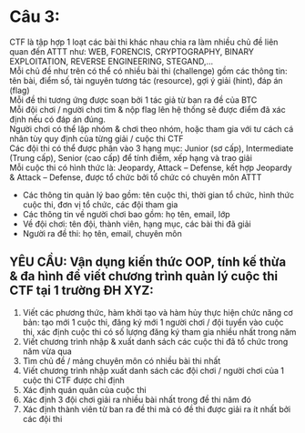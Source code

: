 # Câu 3: 
CTF là tập hợp 1 loạt các bài thi khác nhau chia ra làm nhiều chủ đề liên quan đến ATTT như: WEB, FORENCIS, CRYPTOGRAPHY, BINARY EXPLOITATION, REVERSE ENGINEERING, STEGAND,… <br>
Mỗi chủ đề như trên có thể có nhiều bài thi (challenge) gồm các thông tin: tên bài, điểm số, tài nguyên tương tác (resource), gợi ý giải (hint), đáp án (flag) <br>
Mỗi đề thi tương ứng được soạn bởi 1 tác giả từ ban ra đề của BTC <br>
Mỗi đội chơi / người chơi tìm & nộp flag lên hệ thống sẽ được điểm đã xác định nếu có đáp án đúng.<br>
Người chơi có thể lập nhóm & chơi theo nhóm, hoặc tham gia với tư cách cá nhân tùy quy định của từng giải / cuộc thi CTF<br>
Các đội thi có thể được phân vào 3 hạng mục: Junior (sơ cấp), Intermediate (Trung cấp), Senior (cao cấp) để tính điểm, xếp hạng và trao giải<br>
Mỗi cuộc thi có hình thức là: Jeopardy, Attack – Defense, kết hợp Jeopardy & Attack – Defense, được tổ chức bởi tổ chức có chuyên môn ATTT<br>
- Các thông tin quản lý bao gồm: tên cuộc thi, thời gian tổ chức, hình thức cuộc thi, đơn vị tổ chức, các đội tham gia
- Các thông tin về người chơi bao gồm: họ tên, email, lớp
- Về đội chơi: tên đội, thành viên, hạng mục, các bài thi đã giải
- Người ra đề thi: họ tên, email, chuyên môn<br>

## YÊU CẦU: Vận dụng kiến thức OOP, tính kế thừa & đa hình để viết chương trình quản lý cuộc thi CTF tại 1 trường ĐH XYZ:
1. Viết các phương thức, hàm khởi tạo và hàm hủy thực hiện chức năng cơ bản: tạo mới 1 cuộc thi, đăng ký mới 1 người chơi / đội tuyển vào cuộc thi, xác định cuộc thi có số lượng đăng ký tham gia nhiều nhất trong năm
2. Viết chương trình nhập & xuất danh sách các cuộc thi đã tổ chức trong năm vừa qua
3. Tìm chủ đề / mảng chuyên môn có nhiều bài thi nhất
4. Viết chương trình nhập xuất danh sách các đội chơi / người chơi của 1 cuộc thi CTF được chỉ định
5. Xác định quán quân của cuộc thi
6. Xác định 3 đội chơi giải ra nhiều bài nhất trong đề thi năm đó
7. Xác định thành viên từ ban ra đề thi mà có đề thi được giải ra ít nhất bởi các đội thi




